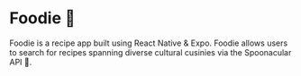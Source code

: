 # Foodie 🍔
Foodie is a recipe app built using React Native & Expo. Foodie allows users to search for recipes spanning diverse cultural cusinies via the Spoonacular API 🍕.

